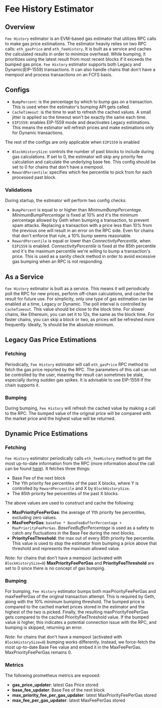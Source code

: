 # Fee History Estimator

## Overview
`Fee History` estimator is an EVM-based gas estimator that utilizes RPC calls to make gas price estimations. The estimator heavily relies on two RPC calls: `eth_gasPrice` and `eth_feeHistory`. It is built as a service and caches the calculated results in order to minimize overhead. While bumping, it prioritizes using the latest result from most recent blocks if it exceeds the bumped gas price. `Fee History` estimator supports both Legacy and Dynamic(EIP-1559) transactions. It can also handle chains that don't have a mempool and process transactions on an FCFS basis.

## Configs
- `BumpPercent`: is the percentage by which to bump gas on a transaction. This is used when the estimator's bumping API gets called.
- `CacheTimeout`: is the time to wait to refresh the cached values. A small jitter is applied so the timeout won't be exactly the same each time.
- `EIP1559`: enables EIP-1559 mode and deactivates Legacy estimations. This means the estimator will refresh prices and make estimations only for Dynamic transactions.

The rest of the configs are only applicable when `EIP1559` is enabled

- `BlockHistorySize`: controls the number of past blocks to include during gas calculations. If set to 0, the estimator will skip any priority fee calculation and calculate the underlying base fee. This config should be set to 0 for chains that don't have a mempool. 
- `RewardPercentile`: specifies which fee percentile to pick from for each processed past block. 

### Validations
During startup, the estimator will perform two config checks:
- `BumpPercent` is equal to or higher than *MinimumBumpPercentage*. *MinimumBumpPercentage* is fixed at 10% and it's the minimum percentage allowed by Geth when bumping a transaction, to prevent spam attacks. Replacing a transaction with a price less than 10% from the previous one will result in an error on the RPC side. Even for chains that don't enforce that rule, a 10% bump seems reasonable.
- `RewardPercentile` is equal or lower than *ConnectivityPercentile*, when `EIP1559` is enabled. *ConnectivityPercentile* is fixed at the 85th percentile and it's the maximum percentile we're willing to bump a transaction's price. This is used as a sanity check method in order to avoid excessive gas bumping when an RPC is not responding.

## As a Service
`Fee History` estimator is built as a service. This means it will periodically poll the RPC for new prices, perform off-chain calculations, and cache the result for future use. For simplicity, only one type of gas estimation can be enabled at a time, Legacy or Dynamic. The poll interval is controlled by `CacheTimeout`. This value should be close to the block time. For slower chains, like Ethereum, you can set it to 12s, the same as the block time. For faster chains, you can skip a block or two, as prices will be refreshed more frequently. Ideally, 1s should be the absolute minimum. 


## Legacy Gas Price Estimations
### Fetching
Periodically, `Fee History` estimator will call `eth_gasPrice` RPC method to fetch the gas price reported by the RPC. The parameters of this call can not be controlled by the user, meaning the result can sometimes be stale, especially during sudden gas spikes. It is advisable to use EIP-1559 if the chain supports it.

### Bumping
During bumping, `Fee History` will refresh the cached value by making a call to the RPC. The bumped value of the original price will be compared with the market price and the highest value will be returned.

## Dynamic Price Estimations
### Fetching
`Fee History` estimator periodically calls `eth_feeHistory` method to get the most up-to-date information from the RPC (more information about the call can be found [here](https://ethereum.github.io/execution-apis/api-documentation/)). It fetches three things:
- Base Fee of the next block
- The Yth priority fee percentiles of the past X blocks, where Y is controlled by `RewardPercentile` and X by `BlockHistorySize`.
- The 85th priority fee percentiles of the past X blocks.

The above values are used to construct and cache the following:
- **MaxPriorityFeePerGas**: the average of Yth priority fee percentiles, excluding zero values.
- **MaxFeePerGas**: `baseFee * BaseFeeBufferPercentage + MaxPriorityFeePerGas`. *BaseFeeBufferPercentage* is used as a safety to catch any fluctuations in the Base Fee during the next blocks.
- **PriorityFeeThreshold**: the max out of every 85th priority fee percentile. This value is used to stop the estimator from bumping a price above that threshold and represents the maximum allowed value.

*Note*: for chains that don't have a mempool (activated with `BlockHistorySize=0`) **MaxPriorityFeePerGas** and **PriorityFeeThreshold** are set to 0 since there is no concept of gas bumping.

### Bumping
For bumping, `Fee History` estimator bumps both maxPriorityFeePerGas and maxFeePerGas of the original transaction attempt. This is required by Geth, along with the 10% minimum bumping threshold. The bumped price is compared to the cached market prices stored in the estimator and the highest of the two is picked. Finally, the resulting maxPriorityFeePerGas gets compared to the cached PriorityFeeThreshold value. If the bumped value is higher, this indicates a potential connection issue with the RPC, and bumping is skipped, returning an error.

*Note*: for chains that don't have a mempool (activated with `BlockHistorySize=0`) bumping works differently. Instead, we force-fetch the most up-to-date Base Fee value and embed it in the MaxFeePerGas. MaxPriorityFeePerGas remains 0.

### Metrics
The following prometheus metrics are exposed:
- **gas_price_updater**: latest Gas Price stored
- **base_fee_updater**: Base Fee of the next block
- **max_priority_fee_per_gas_updater**: latest MaxPriorityFeePerGas stored
- **max_fee_per_gas_updater**: latest MaxFeePerGas stored